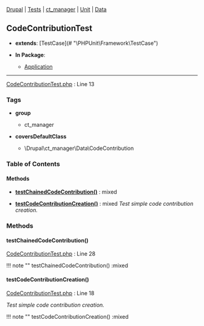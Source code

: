 
[Drupal](../namespaces/drupal.md) | [Tests](../namespaces/drupal-tests.md) | [ct_manager](../namespaces/drupal-tests-ct-manager.md) | [Unit](../namespaces/drupal-tests-ct-manager-unit.md) | [Data](../namespaces/drupal-tests-ct-manager-unit-data.md)

## CodeContributionTest

- **extends**: [TestCase](# &quot;\PHPUnit\Framework\TestCase&quot;)

- **In Package**:
    - [Application](../packages/Application.md)
  


---





[CodeContributionTest.php](../files/web-modules-custom-ct-manager-tests-src-unit-data-codecontributiontest.md) : Line 13





### Tags

- **group**
  - ct_manager

- **coversDefaultClass**
  - \Drupal\ct_manager\Data\CodeContribution






### Table of Contents










#### Methods
- **[testChainedCodeContribution()](../classes/Drupal-Tests-ct-manager-Unit-Data-CodeContributionTest.md#testchainedcodecontribution)**
           : mixed

- **[testCodeContributionCreation()](../classes/Drupal-Tests-ct-manager-Unit-Data-CodeContributionTest.md#testcodecontributioncreation)**
           : mixed
*Test simple code contribution creation.*









### Methods

#### testChainedCodeContribution()

[CodeContributionTest.php](../files/web-modules-custom-ct-manager-tests-src-unit-data-codecontributiontest.md) : Line 28


!!! note ""
    testChainedCodeContribution() :mixed











#### testCodeContributionCreation()

[CodeContributionTest.php](../files/web-modules-custom-ct-manager-tests-src-unit-data-codecontributiontest.md) : Line 18

*Test simple code contribution creation.*

!!! note ""
    testCodeContributionCreation() :mixed












